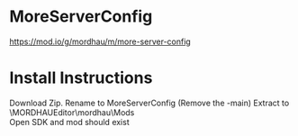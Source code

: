 # MoreServerConfig
 https://mod.io/g/mordhau/m/more-server-config
# Install Instructions
Download Zip.
Rename to MoreServerConfig (Remove the -main)
Extract to \MORDHAUEditor\mordhau\Mods\
Open SDK and mod should exist
